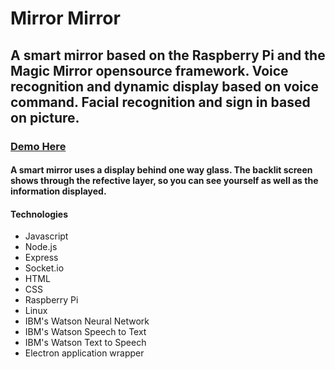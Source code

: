 # Mirror Mirror 

## A smart mirror based on the Raspberry Pi and the Magic Mirror opensource framework. Voice recognition and dynamic display based on voice command. Facial recognition and sign in based on picture.
### [Demo Here](https://drive.google.com/open?id=0B9eVEaOOI35QeXJQczFyTm84N3M)
#### A smart mirror uses a display behind one way glass. The backlit screen shows through the refective layer, so you can see yourself as well as the information displayed.

#### Technologies

* Javascript
* Node.js
* Express
* Socket.io
* HTML
* CSS
* Raspberry Pi
* Linux
* IBM's Watson Neural Network
* IBM's Watson Speech to Text
* IBM's Watson Text to Speech
* Electron application wrapper

